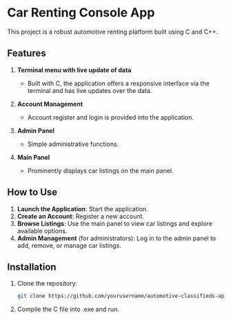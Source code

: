 # Car Renting Console App

This project is a robust automotive renting platform built using C and C++.

## Features

1. **Terminal menu with live update of data**
   - Built with C, the application offers a responsive interface via the terminal and has live updates over the data.

2. **Account Management**
   - Account register and login is provided into the application.

3. **Admin Panel**
   - Simple administrative functions.

4. **Main Panel**
   - Prominently displays car listings on the main panel.

## How to Use

1. **Launch the Application**: Start the application.
2. **Create an Account**: Register a new account.
3. **Browse Listings**: Use the main panel to view car listings and explore available options.
4. **Admin Management** (for administrators): Log in to the admin panel to add, remove, or manage car listings.

## Installation

1. Clone the repository:
   ```bash
   git clone https://github.com/yourusername/automotive-classifieds-app.git
    ```
2. Compile the C file into .exe and run.

